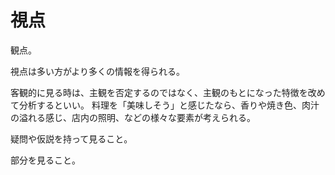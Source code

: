# 視点

観点。

視点は多い方がより多くの情報を得られる。

客観的に見る時は、主観を否定するのではなく、主観のもとになった特徴を改めて分析するといい。
料理を「美味しそう」と感じたなら、香りや焼き色、肉汁の溢れる感じ、店内の照明、などの様々な要素が考えられる。

疑問や仮説を持って見ること。

部分を見ること。

